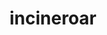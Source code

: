 ---
id: 727
title: incineroar
types: [fire,dark]
image: https://raw.githubusercontent.com/PokeAPI/sprites/master/sprites/pokemon/727.png
---